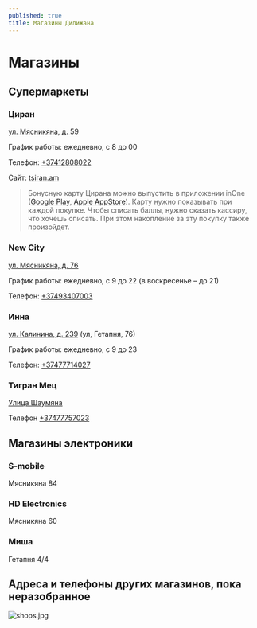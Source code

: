 ```yaml
---
published: true
title: Магазины Дилижана
---
```


# Магазины

## Супермаркеты

### Циран

[ул. Мясникяна, д. 59](https://goo.gl/maps/zyQT4w8tWTddLcxz5)

График работы: ежедневно, с 8 до 00

Телефон: [+37412808022](tel:+37412808022)

Сайт: [tsiran.am](https://tsiran.am/)

> Бонусную карту Цирана можно выпустить в приложении inOne ([Google Play](https://play.google.com/store/apps/details?id=com.inside.inone.am&hl=ru&gl=US), [Apple AppStore](https://apps.apple.com/ru/app/inone/id1152471891)). Карту нужно показывать при каждой покупке. Чтобы списать баллы, нужно сказать кассиру, что хочешь списать. При этом накопление за эту покупку также произойдет.
> 

### New City

[ул. Мясникяна, д. 76](https://goo.gl/maps/pRDhtqk8pKxaF5c69)

График работы: ежедневно, с 9 до 22 (в воскресенье – до 21)

Телефон: [+37493407003](tel:+37493407003)

### Инна

[ул. Калинина, д. 239](https://goo.gl/maps/swmD5NCm9AqK2DzM7) (ул, Гетапня, 76)

График работы: ежедневно, с 9 до 23

Телефон: [+37477714027](tel:+37477714027)

### Тигран Мец
[Улица Шаумяна](https://goo.gl/maps/fdhBzXDJnGPVgPQG9)

Телефон [+37477757023](tel:+37477757023)

## Магазины электроники
### S-mobile
Мясникяна 84

### HD Electronics
Мясникяна 60

### Миша
Гетапня 4/4

## Адреса и телефоны других магазинов, пока неразобранное

![shops.jpg]({{site.baseurl}}/wiki/shops.jpg)

